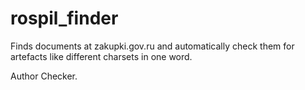 rospil_finder
=============

Finds documents at zakupki.gov.ru and automatically check them for artefacts like different charsets in one word.

Author Checker.
